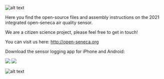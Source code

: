 ![alt text](https://raw.githubusercontent.com/sh969/Open-Seneca/master/documentation/logo.png)

Here you find the open-source files and assembly instructions on the 2021 integrated open-seneca air quality sensor.

We are a citizen science project, please feel free to get in touch!

You can visit us here: http://open-seneca.org

Download the sensor logging app for iPhone and Android:

[<img src="https://raw.githubusercontent.com/sh969/integrated-aq-sensor/master/.metadata/.images/apple.png">](https://apps.apple.com/gb/app/open-seneca/id1557645819?fbclid=IwAR2OlgHsh-e7t_3RmL6pHDrDfW7VRLy2B10hRCUW2dqcQbhn8BgqbDvHhck)
[<img src="https://raw.githubusercontent.com/sh969/integrated-aq-sensor/master/.metadata/.images/google.png">](https://play.google.com/store/apps/details?id=com.opensenecasensorapp)

![alt text](https://raw.githubusercontent.com/sh969/integrated-aq-sensor/master/.metadata/.images/sensor.jpg)

    
